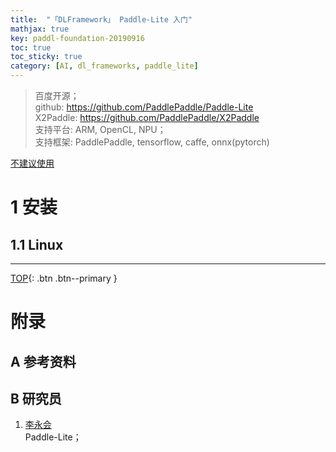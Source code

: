 ```yaml
---
title:  "「DLFramework」 Paddle-Lite 入门"
mathjax: true
key: paddl-foundation-20190916
toc: true
toc_sticky: true
category: [AI, dl_frameworks, paddle_lite]
---
```

<span id='head'></span>  
>百度开源；    
github: <https://github.com/PaddlePaddle/Paddle-Lite>    
X2Paddle: <https://github.com/PaddlePaddle/X2Paddle>    
支持平台: ARM, OpenCL, NPU；     
支持框架: PaddlePaddle, tensorflow, caffe, onnx(pytorch)    

<!--more-->     

[不建议使用](https://www.zhihu.com/people/nihui-2/activities)    

# 1 安装
## 1.1 Linux

-------------------  
[TOP](#head){: .btn .btn--primary }

# 附录
## A 参考资料
## B 研究员
1. [李永会](https://www.zhihu.com/people/allonli/activities)        
Paddle-Lite；     
